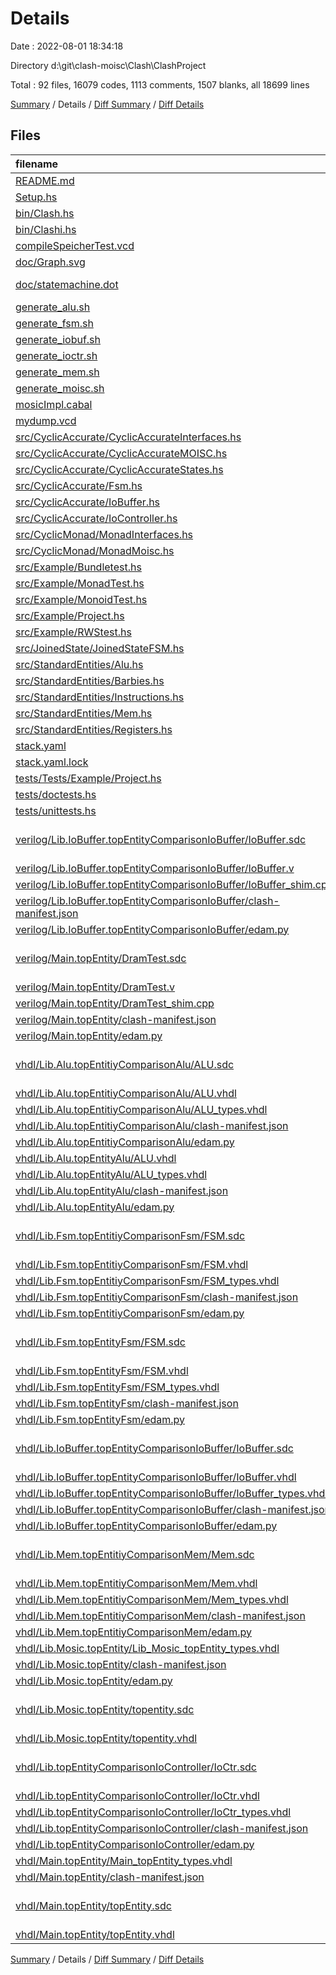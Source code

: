 # Details

Date : 2022-08-01 18:34:18

Directory d:\\git\\clash-moisc\\Clash\\ClashProject

Total : 92 files,  16079 codes, 1113 comments, 1507 blanks, all 18699 lines

[Summary](results.md) / Details / [Diff Summary](diff.md) / [Diff Details](diff-details.md)

## Files
| filename | language | code | comment | blank | total |
| :--- | :--- | ---: | ---: | ---: | ---: |
| [README.md](/README.md) | Markdown | 253 | 2 | 78 | 333 |
| [Setup.hs](/Setup.hs) | Haskell | 4 | 0 | 2 | 6 |
| [bin/Clash.hs](/bin/Clash.hs) | Haskell | 5 | 0 | 3 | 8 |
| [bin/Clashi.hs](/bin/Clashi.hs) | Haskell | 5 | 0 | 3 | 8 |
| [compileSpeicherTest.vcd](/compileSpeicherTest.vcd) | vcd | 64 | 0 | 1 | 65 |
| [doc/Graph.svg](/doc/Graph.svg) | XML | 482 | 115 | 130 | 727 |
| [doc/statemachine.dot](/doc/statemachine.dot) | Graphviz (DOT) | 147 | 1 | 16 | 164 |
| [generate_alu.sh](/generate_alu.sh) | Shell Script | 2 | 3 | 1 | 6 |
| [generate_fsm.sh](/generate_fsm.sh) | Shell Script | 2 | 3 | 1 | 6 |
| [generate_iobuf.sh](/generate_iobuf.sh) | Shell Script | 1 | 3 | 1 | 5 |
| [generate_ioctr.sh](/generate_ioctr.sh) | Shell Script | 1 | 3 | 1 | 5 |
| [generate_mem.sh](/generate_mem.sh) | Shell Script | 1 | 3 | 1 | 5 |
| [generate_moisc.sh](/generate_moisc.sh) | Shell Script | 1 | 3 | 1 | 5 |
| [mosicImpl.cabal](/mosicImpl.cabal) | Cabal | 107 | 11 | 16 | 134 |
| [mydump.vcd](/mydump.vcd) | vcd | 16 | 0 | 1 | 17 |
| [src/CyclicAccurate/CyclicAccurateInterfaces.hs](/src/CyclicAccurate/CyclicAccurateInterfaces.hs) | Haskell | 235 | 3 | 42 | 280 |
| [src/CyclicAccurate/CyclicAccurateMOISC.hs](/src/CyclicAccurate/CyclicAccurateMOISC.hs) | Haskell | 35 | 0 | 8 | 43 |
| [src/CyclicAccurate/CyclicAccurateStates.hs](/src/CyclicAccurate/CyclicAccurateStates.hs) | Haskell | 42 | 0 | 2 | 44 |
| [src/CyclicAccurate/Fsm.hs](/src/CyclicAccurate/Fsm.hs) | Haskell | 930 | 203 | 107 | 1,240 |
| [src/CyclicAccurate/IoBuffer.hs](/src/CyclicAccurate/IoBuffer.hs) | Haskell | 31 | 23 | 9 | 63 |
| [src/CyclicAccurate/IoController.hs](/src/CyclicAccurate/IoController.hs) | Haskell | 88 | 23 | 6 | 117 |
| [src/CyclicMonad/MonadInterfaces.hs](/src/CyclicMonad/MonadInterfaces.hs) | Haskell | 254 | 4 | 42 | 300 |
| [src/CyclicMonad/MonadMoisc.hs](/src/CyclicMonad/MonadMoisc.hs) | Haskell | 417 | 9 | 23 | 449 |
| [src/Example/Bundletest.hs](/src/Example/Bundletest.hs) | Haskell | 28 | 1 | 3 | 32 |
| [src/Example/MonadTest.hs](/src/Example/MonadTest.hs) | Haskell | 0 | 46 | 1 | 47 |
| [src/Example/MonoidTest.hs](/src/Example/MonoidTest.hs) | Haskell | 40 | 3 | 14 | 57 |
| [src/Example/Project.hs](/src/Example/Project.hs) | Haskell | 6 | 10 | 4 | 20 |
| [src/Example/RWStest.hs](/src/Example/RWStest.hs) | Haskell | 59 | 3 | 21 | 83 |
| [src/JoinedState/JoinedStateFSM.hs](/src/JoinedState/JoinedStateFSM.hs) | Haskell | 245 | 16 | 47 | 308 |
| [src/StandardEntities/Alu.hs](/src/StandardEntities/Alu.hs) | Haskell | 88 | 53 | 8 | 149 |
| [src/StandardEntities/Barbies.hs](/src/StandardEntities/Barbies.hs) | Haskell | 22 | 1 | 6 | 29 |
| [src/StandardEntities/Instructions.hs](/src/StandardEntities/Instructions.hs) | Haskell | 48 | 1 | 4 | 53 |
| [src/StandardEntities/Mem.hs](/src/StandardEntities/Mem.hs) | Haskell | 33 | 19 | 10 | 62 |
| [src/StandardEntities/Registers.hs](/src/StandardEntities/Registers.hs) | Haskell | 43 | 1 | 17 | 61 |
| [stack.yaml](/stack.yaml) | YAML | 11 | 0 | 2 | 13 |
| [stack.yaml.lock](/stack.yaml.lock) | YAML | 70 | 4 | 2 | 76 |
| [tests/Tests/Example/Project.hs](/tests/Tests/Example/Project.hs) | Haskell | 19 | 0 | 8 | 27 |
| [tests/doctests.hs](/tests/doctests.hs) | Haskell | 16 | 0 | 5 | 21 |
| [tests/unittests.hs](/tests/unittests.hs) | Haskell | 7 | 0 | 4 | 11 |
| [verilog/Lib.IoBuffer.topEntityComparisonIoBuffer/IoBuffer.sdc](/verilog/Lib.IoBuffer.topEntityComparisonIoBuffer/IoBuffer.sdc) | Xilinx Design Constraints | 1 | 0 | 2 | 3 |
| [verilog/Lib.IoBuffer.topEntityComparisonIoBuffer/IoBuffer.v](/verilog/Lib.IoBuffer.topEntityComparisonIoBuffer/IoBuffer.v) | Verilog | 237 | 85 | 99 | 421 |
| [verilog/Lib.IoBuffer.topEntityComparisonIoBuffer/IoBuffer_shim.cpp](/verilog/Lib.IoBuffer.topEntityComparisonIoBuffer/IoBuffer_shim.cpp) | C++ | 13 | 0 | 10 | 23 |
| [verilog/Lib.IoBuffer.topEntityComparisonIoBuffer/clash-manifest.json](/verilog/Lib.IoBuffer.topEntityComparisonIoBuffer/clash-manifest.json) | JSON | 112 | 0 | 0 | 112 |
| [verilog/Lib.IoBuffer.topEntityComparisonIoBuffer/edam.py](/verilog/Lib.IoBuffer.topEntityComparisonIoBuffer/edam.py) | Python | 50 | 15 | 7 | 72 |
| [verilog/Main.topEntity/DramTest.sdc](/verilog/Main.topEntity/DramTest.sdc) | Xilinx Design Constraints | 1 | 0 | 2 | 3 |
| [verilog/Main.topEntity/DramTest.v](/verilog/Main.topEntity/DramTest.v) | Verilog | 62 | 17 | 21 | 100 |
| [verilog/Main.topEntity/DramTest_shim.cpp](/verilog/Main.topEntity/DramTest_shim.cpp) | C++ | 13 | 0 | 10 | 23 |
| [verilog/Main.topEntity/clash-manifest.json](/verilog/Main.topEntity/clash-manifest.json) | JSON | 102 | 0 | 0 | 102 |
| [verilog/Main.topEntity/edam.py](/verilog/Main.topEntity/edam.py) | Python | 55 | 15 | 7 | 77 |
| [vhdl/Lib.Alu.topEntitiyComparisonAlu/ALU.sdc](/vhdl/Lib.Alu.topEntitiyComparisonAlu/ALU.sdc) | Xilinx Design Constraints | 1 | 0 | 2 | 3 |
| [vhdl/Lib.Alu.topEntitiyComparisonAlu/ALU.vhdl](/vhdl/Lib.Alu.topEntitiyComparisonAlu/ALU.vhdl) | VHDL | 188 | 27 | 41 | 256 |
| [vhdl/Lib.Alu.topEntitiyComparisonAlu/ALU_types.vhdl](/vhdl/Lib.Alu.topEntitiyComparisonAlu/ALU_types.vhdl) | VHDL | 132 | 0 | 8 | 140 |
| [vhdl/Lib.Alu.topEntitiyComparisonAlu/clash-manifest.json](/vhdl/Lib.Alu.topEntitiyComparisonAlu/clash-manifest.json) | JSON | 140 | 0 | 0 | 140 |
| [vhdl/Lib.Alu.topEntitiyComparisonAlu/edam.py](/vhdl/Lib.Alu.topEntitiyComparisonAlu/edam.py) | Python | 55 | 15 | 7 | 77 |
| [vhdl/Lib.Alu.topEntityAlu/ALU.vhdl](/vhdl/Lib.Alu.topEntityAlu/ALU.vhdl) | VHDL | 130 | 24 | 29 | 183 |
| [vhdl/Lib.Alu.topEntityAlu/ALU_types.vhdl](/vhdl/Lib.Alu.topEntityAlu/ALU_types.vhdl) | VHDL | 120 | 0 | 7 | 127 |
| [vhdl/Lib.Alu.topEntityAlu/clash-manifest.json](/vhdl/Lib.Alu.topEntityAlu/clash-manifest.json) | JSON | 112 | 0 | 0 | 112 |
| [vhdl/Lib.Alu.topEntityAlu/edam.py](/vhdl/Lib.Alu.topEntityAlu/edam.py) | Python | 50 | 15 | 7 | 72 |
| [vhdl/Lib.Fsm.topEntitiyComparisonFsm/FSM.sdc](/vhdl/Lib.Fsm.topEntitiyComparisonFsm/FSM.sdc) | Xilinx Design Constraints | 1 | 0 | 2 | 3 |
| [vhdl/Lib.Fsm.topEntitiyComparisonFsm/FSM.vhdl](/vhdl/Lib.Fsm.topEntitiyComparisonFsm/FSM.vhdl) | VHDL | 2,165 | 28 | 97 | 2,290 |
| [vhdl/Lib.Fsm.topEntitiyComparisonFsm/FSM_types.vhdl](/vhdl/Lib.Fsm.topEntitiyComparisonFsm/FSM_types.vhdl) | VHDL | 397 | 0 | 9 | 406 |
| [vhdl/Lib.Fsm.topEntitiyComparisonFsm/clash-manifest.json](/vhdl/Lib.Fsm.topEntitiyComparisonFsm/clash-manifest.json) | JSON | 258 | 0 | 0 | 258 |
| [vhdl/Lib.Fsm.topEntitiyComparisonFsm/edam.py](/vhdl/Lib.Fsm.topEntitiyComparisonFsm/edam.py) | Python | 55 | 15 | 7 | 77 |
| [vhdl/Lib.Fsm.topEntityFsm/FSM.sdc](/vhdl/Lib.Fsm.topEntityFsm/FSM.sdc) | Xilinx Design Constraints | 1 | 0 | 2 | 3 |
| [vhdl/Lib.Fsm.topEntityFsm/FSM.vhdl](/vhdl/Lib.Fsm.topEntityFsm/FSM.vhdl) | VHDL | 2,047 | 18 | 81 | 2,146 |
| [vhdl/Lib.Fsm.topEntityFsm/FSM_types.vhdl](/vhdl/Lib.Fsm.topEntityFsm/FSM_types.vhdl) | VHDL | 353 | 0 | 8 | 361 |
| [vhdl/Lib.Fsm.topEntityFsm/clash-manifest.json](/vhdl/Lib.Fsm.topEntityFsm/clash-manifest.json) | JSON | 266 | 0 | 0 | 266 |
| [vhdl/Lib.Fsm.topEntityFsm/edam.py](/vhdl/Lib.Fsm.topEntityFsm/edam.py) | Python | 55 | 15 | 7 | 77 |
| [vhdl/Lib.IoBuffer.topEntityComparisonIoBuffer/IoBuffer.sdc](/vhdl/Lib.IoBuffer.topEntityComparisonIoBuffer/IoBuffer.sdc) | Xilinx Design Constraints | 1 | 0 | 2 | 3 |
| [vhdl/Lib.IoBuffer.topEntityComparisonIoBuffer/IoBuffer.vhdl](/vhdl/Lib.IoBuffer.topEntityComparisonIoBuffer/IoBuffer.vhdl) | VHDL | 327 | 90 | 119 | 536 |
| [vhdl/Lib.IoBuffer.topEntityComparisonIoBuffer/IoBuffer_types.vhdl](/vhdl/Lib.IoBuffer.topEntityComparisonIoBuffer/IoBuffer_types.vhdl) | VHDL | 110 | 0 | 7 | 117 |
| [vhdl/Lib.IoBuffer.topEntityComparisonIoBuffer/clash-manifest.json](/vhdl/Lib.IoBuffer.topEntityComparisonIoBuffer/clash-manifest.json) | JSON | 112 | 0 | 0 | 112 |
| [vhdl/Lib.IoBuffer.topEntityComparisonIoBuffer/edam.py](/vhdl/Lib.IoBuffer.topEntityComparisonIoBuffer/edam.py) | Python | 55 | 15 | 7 | 77 |
| [vhdl/Lib.Mem.topEntitiyComparisonMem/Mem.sdc](/vhdl/Lib.Mem.topEntitiyComparisonMem/Mem.sdc) | Xilinx Design Constraints | 1 | 0 | 2 | 3 |
| [vhdl/Lib.Mem.topEntitiyComparisonMem/Mem.vhdl](/vhdl/Lib.Mem.topEntitiyComparisonMem/Mem.vhdl) | VHDL | 94 | 19 | 22 | 135 |
| [vhdl/Lib.Mem.topEntitiyComparisonMem/Mem_types.vhdl](/vhdl/Lib.Mem.topEntitiyComparisonMem/Mem_types.vhdl) | VHDL | 105 | 0 | 9 | 114 |
| [vhdl/Lib.Mem.topEntitiyComparisonMem/clash-manifest.json](/vhdl/Lib.Mem.topEntitiyComparisonMem/clash-manifest.json) | JSON | 123 | 0 | 0 | 123 |
| [vhdl/Lib.Mem.topEntitiyComparisonMem/edam.py](/vhdl/Lib.Mem.topEntitiyComparisonMem/edam.py) | Python | 60 | 15 | 7 | 82 |
| [vhdl/Lib.Mosic.topEntity/Lib_Mosic_topEntity_types.vhdl](/vhdl/Lib.Mosic.topEntity/Lib_Mosic_topEntity_types.vhdl) | VHDL | 441 | 0 | 9 | 450 |
| [vhdl/Lib.Mosic.topEntity/clash-manifest.json](/vhdl/Lib.Mosic.topEntity/clash-manifest.json) | JSON | 109 | 0 | 0 | 109 |
| [vhdl/Lib.Mosic.topEntity/edam.py](/vhdl/Lib.Mosic.topEntity/edam.py) | Python | 60 | 15 | 7 | 82 |
| [vhdl/Lib.Mosic.topEntity/topentity.sdc](/vhdl/Lib.Mosic.topEntity/topentity.sdc) | Xilinx Design Constraints | 1 | 0 | 2 | 3 |
| [vhdl/Lib.Mosic.topEntity/topentity.vhdl](/vhdl/Lib.Mosic.topEntity/topentity.vhdl) | VHDL | 2,355 | 62 | 119 | 2,536 |
| [vhdl/Lib.topEntityComparisonIoController/IoCtr.sdc](/vhdl/Lib.topEntityComparisonIoController/IoCtr.sdc) | Xilinx Design Constraints | 1 | 0 | 2 | 3 |
| [vhdl/Lib.topEntityComparisonIoController/IoCtr.vhdl](/vhdl/Lib.topEntityComparisonIoController/IoCtr.vhdl) | VHDL | 165 | 12 | 30 | 207 |
| [vhdl/Lib.topEntityComparisonIoController/IoCtr_types.vhdl](/vhdl/Lib.topEntityComparisonIoController/IoCtr_types.vhdl) | VHDL | 174 | 0 | 7 | 181 |
| [vhdl/Lib.topEntityComparisonIoController/clash-manifest.json](/vhdl/Lib.topEntityComparisonIoController/clash-manifest.json) | JSON | 133 | 0 | 0 | 133 |
| [vhdl/Lib.topEntityComparisonIoController/edam.py](/vhdl/Lib.topEntityComparisonIoController/edam.py) | Python | 55 | 15 | 7 | 77 |
| [vhdl/Main.topEntity/Main_topEntity_types.vhdl](/vhdl/Main.topEntity/Main_topEntity_types.vhdl) | VHDL | 142 | 0 | 8 | 150 |
| [vhdl/Main.topEntity/clash-manifest.json](/vhdl/Main.topEntity/clash-manifest.json) | JSON | 108 | 0 | 0 | 108 |
| [vhdl/Main.topEntity/topEntity.sdc](/vhdl/Main.topEntity/topEntity.sdc) | Xilinx Design Constraints | 1 | 0 | 2 | 3 |
| [vhdl/Main.topEntity/topEntity.vhdl](/vhdl/Main.topEntity/topEntity.vhdl) | VHDL | 316 | 11 | 16 | 343 |

[Summary](results.md) / Details / [Diff Summary](diff.md) / [Diff Details](diff-details.md)